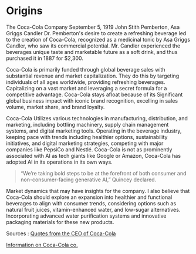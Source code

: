 # Origins 
The Coca-Cola Company September 5, 1919 John Stith Pemberton, Asa Griggs Candler Dr. Pemberton's desire to create a refreshing beverage led to the creation of Coca-Cola, recognized as a medicinal tonic by Asa Griggs Candler, who saw its commercial potential. Mr. Candler experienced the beverages unique taste and marketable future as a soft drink, and thus purchased it in 1887 for $2,300.

Coca-Cola is primarily funded through global beverage sales with substantial revenue and market capitalization. They do this by targeting individuals of all ages worldwide, providing refreshing beverages. Capitalizing on a vast market and leveraging a secret formula for a competitive advantage. Coca-Cola stays afloat because of its Significant global business impact with iconic brand recognition, excelling in sales volume, market share, and brand loyalty.

Coca-Cola Utilizes various technologies in manufacturing, distribution, and marketing, including bottling machinery, supply chain management systems, and digital marketing tools. Operating in the beverage industry, keeping pace with trends including healthier options, sustainability initiatives, and digital marketing strategies, competing with major companies like PepsiCo and Nestlé. Coca-Cola is not as prominently associated with AI as tech giants like Google or Amazon, Coca-Cola has adopted AI in its operations in its own ways.

> “We’re taking bold steps to be at the forefront of both consumer and non-consumer-facing generative AI,” Quincey declared.

Market dynamics that may have insights for the company. I also believe that Coca-Cola should explore an expansion into healthier and functional beverages to align with consumer trends, considering options such as natural fruit juices, vitamin-enhanced water, and low-sugar alternatives. Incorporating advanced water purification systems and innovative packaging materials for these new products.

Sources : 
[Quotes from the CEO of Coca-Cola](https://www.warc.com/content/feed/coca-cola-presses-the-accelerator-on-digital/en-GB/8806)

[Information on Coca-Cola co.](https://www.coca-colacompany.com/about-us/purpose-and-vision)
